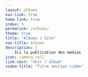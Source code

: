 ```yaml
---
layout: albums
nav-link: true
home-link: true
index: 5
permalink: /albums/
theme: true
title: "Albums | Site"
nav-title: Albums
description: | 
    Ici la publication des médias
icon: camera_roll
link-text: "Voir l'album"
video-title: "Titre section vidéo"
---
```

